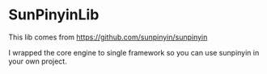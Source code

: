 # SunPinyinLib

This lib comes from https://github.com/sunpinyin/sunpinyin

I wrapped the core engine to single framework so you can use sunpinyin in your own project.
